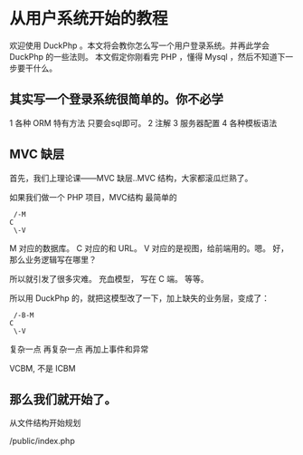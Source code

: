 # 从用户系统开始的教程

欢迎使用 DuckPhp 。本文将会教你怎么写一个用户登录系统。并再此学会 DuckPhp 的一些法则。
本文假定你刚看完 PHP ，懂得 Mysql ，然后不知道下一步要干什么。

## 其实写一个登录系统很简单的。你不必学

1 各种 ORM 特有方法 只要会sql即可。
2 注解
3 服务器配置
4 各种模板语法



## MVC 缺层

首先，我们上理论课——MVC 缺层..MVC 结构，大家都滚瓜烂熟了。

如果我们做一个 PHP 项目，MVC结构
最简单的
```
 /-M
C
 \-V
```
M 对应的数据库。 C 对应的和 URL。 V 对应的是视图，给前端用的。嗯。
好，那么业务逻辑写在哪里？

所以就引发了很多灾难。
充血模型， 写在 C 端。 等等。

所以用 DuckPhp 的，就把这模型改了一下，加上缺失的业务层，变成了：

```
 /-B-M
C
 \-V
```
复杂一点 
再复杂一点
再加上事件和异常


VCBM, 不是 ICBM

## 那么我们就开始了。

从文件结构开始规划

/public/index.php


